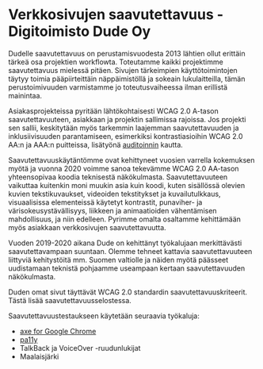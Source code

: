 # Verkkosivujen saavutettavuus - Digitoimisto Dude Oy

Dudelle saavutettavuus on perustamisvuodesta 2013 lähtien ollut erittäin tärkeä osa projektien workflowta. Toteutamme kaikki projektimme saavutettavuus mielessä pitäen. Sivujen tärkeimpien käyttötoimintojen täytyy toimia pääpiirteittäin näppäimistöllä ja sokeain lukulaitteilla, tämän perustoimivuuden varmistamme jo toteutusvaiheessa ilman erillistä mainintaa.

Asiakasprojekteissa pyritään lähtökohtaisesti WCAG 2.0 A-tason saavutettavuuteen, asiakkaan ja projektin sallimissa rajoissa. Jos projekti sen sallii, keskitytään myös tarkemmin laajemman saavutettavuuden ja inklusiivisuuden parantamiseen, esimerkiksi kontrastiasioihin WCAG 2.0 AA:n ja AAA:n puitteissa, lisätyönä [auditoinnin](../../.gitbook/assets/auditoinnit) kautta.

Saavutettavuuskäytäntömme ovat kehittyneet vuosien varrella kokemuksen myötä ja vuonna 2020 voimme sanoa tekevämme WCAG 2.0 AA-tason yhteensopivaa koodia teknisestä näkökulmasta. Saavutettavuuteen vaikuttaa kuitenkin moni muukin asia kuin koodi, kuten sisällössä olevien kuvien tekstikuvaukset, videoiden tekstitykset ja kuvailutulkkaus, visuaalisissa elementeissä käytetyt kontrastit, punaviher- ja värisokeusystävällisyys, liikkeen ja animaatioiden vähentämisen mahdollisuus, ja niin edelleen. Pyrimme omalta osaltamme kehittämään myös asiakkaan verkkosivujen saavutettavuutta.

Vuoden 2019-2020 aikana Dude on kehittänyt työkalujaan merkittävästi saavutettavampaan suuntaan. Olemme tehneet kattavia saavutettavuuteen liittyviä kehitystöitä mm. Suomen valtiolle ja näiden myötä päässeet uudistamaan teknistä pohjaamme useampaan kertaan saavutettavuuden näkökulmasta.

Duden omat sivut täyttävät WCAG 2.0 standardin saavutettavuuskriteerit. Tästä lisää saavutettavuusselostessa.

Saavutettavuustestaukseen käytetään seuraavia työkaluja:

* [axe for Google Chrome](https://chrome.google.com/webstore/detail/axe/lhdoppojpmngadmnindnejefpokejbdd)
* [pa11y](https://github.com/pa11y/pa11y)
* TalkBack ja VoiceOver -ruudunlukijat
* Maalaisjärki
